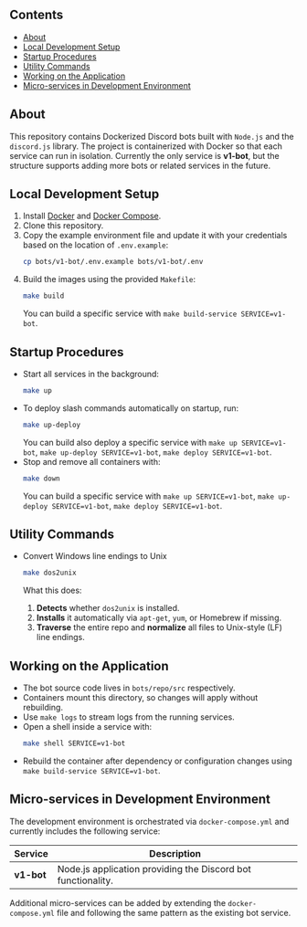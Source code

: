 ## Contents

- [About](#about)
- [Local Development Setup](#local-development-setup)
- [Startup Procedures](#startup-procedures)
- [Utility Commands](#utility-commands)
- [Working on the Application](#working-on-the-application)
- [Micro-services in Development Environment](#micro-services-in-development-environment)

## About

This repository contains Dockerized Discord bots built with `Node.js` and the `discord.js` library.
The project is containerized with Docker so that each service can run in isolation.
Currently the only service is **v1-bot**, but the structure supports adding more bots or related services in the future.

## Local Development Setup

1. Install [Docker](https://docs.docker.com/get-docker/) and [Docker Compose](https://docs.docker.com/compose/install/).
2. Clone this repository.
3. Copy the example environment file and update it with your credentials based on the location of `.env.example`:
   ```sh
   cp bots/v1-bot/.env.example bots/v1-bot/.env
   ```
4. Build the images using the provided `Makefile`:
   ```sh
   make build
   ```
   You can build a specific service with `make build-service SERVICE=v1-bot`.

## Startup Procedures

- Start all services in the background:
  ```sh
  make up
  ```
- To deploy slash commands automatically on startup, run:
  ```sh
  make up-deploy
  ```
  You can build also deploy a specific service with `make up SERVICE=v1-bot`, `make up-deploy SERVICE=v1-bot`, `make deploy SERVICE=v1-bot`.
- Stop and remove all containers with:
  ```sh
  make down
  ```
  You can build a specific service with `make up SERVICE=v1-bot`, `make up-deploy SERVICE=v1-bot`, `make deploy SERVICE=v1-bot`.

## Utility Commands

- Convert Windows line endings to Unix

  ```sh
  make dos2unix
  ```

  What this does:
  1. **Detects** whether `dos2unix` is installed.
  2. **Installs** it automatically via `apt-get`, `yum`, or Homebrew if missing.
  3. **Traverse** the entire repo and **normalize** all files to Unix-style (LF) line endings.

## Working on the Application

- The bot source code lives in `bots/repo/src` respectively.
- Containers mount this directory, so changes will apply without rebuilding.
- Use `make logs` to stream logs from the running services.
- Open a shell inside a service with:
  ```sh
  make shell SERVICE=v1-bot
  ```
- Rebuild the container after dependency or configuration changes using `make build-service SERVICE=v1-bot`.

## Micro-services in Development Environment

The development environment is orchestrated via `docker-compose.yml` and currently includes the following service:

| Service    | Description                                                  |
| ---------- | ------------------------------------------------------------ |
| **v1-bot** | Node.js application providing the Discord bot functionality. |

Additional micro-services can be added by extending the `docker-compose.yml` file and following the same pattern as the existing bot service.
